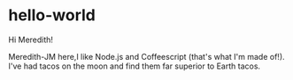 # hello-world

Hi Meredith!

Meredith-JM here,I like Node.js and Coffeescript (that's what I'm made of!).
I've had tacos on the moon and find them far superior to Earth tacos. 
